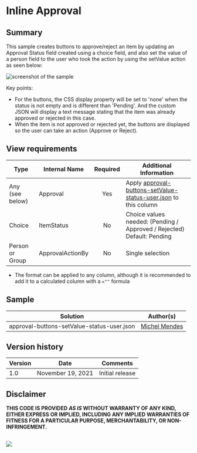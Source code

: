 # Inline Approval

## Summary
This sample creates buttons to approve/reject an item by updating an Approval Status field created using a choice field, and also set the value of a person field to the user who took the action by using the setValue action as seen below:

![screenshot of the sample](./assets/screenshot.gif)

Key points:

- For the buttons, the CSS display property will be set to 'none' when the status is not empty and is different than 'Pending'. And the custom JSON will display a text message stating that the item was already approved or rejected in this case.
- When the item is not approved or rejected yet, the buttons are displayed so the user can take an action (Approve or Reject).

## View requirements

|Type|Internal Name|Required|Additional Information
|---|---|:---:|---|
|Any (see below)|Approval|Yes| Apply [approval-buttons-setValue-status-user.json](./approval-buttons-setValue-status-user.json) to this column
|Choice|ItemStatus|No| Choice values needed: (Pending / Approved / Rejected) Default: Pending
|Person or Group|ApprovalActionBy|No|Single selection

- The format can be applied to any column, although it is recommended to add it to a calculated column with a `=""` formula

## Sample

Solution|Author(s)
--------|---------
approval-buttons-setValue-status-user.json | [Michel Mendes](https://github.com/michelcarlo)

## Version history

Version |Date          |Comments
--------|--------------|--------------------------------
1.0     |November 19, 2021 |Initial release

## Disclaimer
**THIS CODE IS PROVIDED *AS IS* WITHOUT WARRANTY OF ANY KIND, EITHER EXPRESS OR IMPLIED, INCLUDING ANY IMPLIED WARRANTIES OF FITNESS FOR A PARTICULAR PURPOSE, MERCHANTABILITY, OR NON-INFRINGEMENT.**
##

<img src="https://pnptelemetry.azurewebsites.net/list-formatting/column-samples/approval-buttons-setValue-status-user" />
